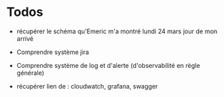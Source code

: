 # Todos

* récupérer le schéma qu'Emeric m'a montré lundi 24 mars jour de mon arrivé

* Comprendre système jira

* Comprendre système de log et d'alerte (d'observabilité en règle générale)

* récupérer lien de : cloudwatch, grafana, swagger

